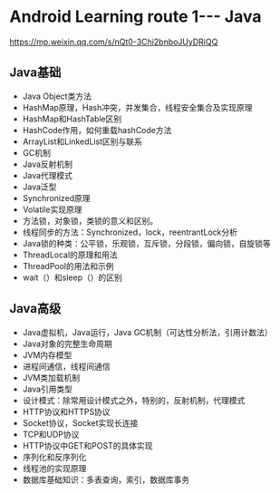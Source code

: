 # Android Learning route 1--- Java

https://mp.weixin.qq.com/s/nQt0-3Chi2bnboJUyDRiQQ

## Java基础

- Java Object类方法
- HashMap原理，Hash冲突，并发集合，线程安全集合及实现原理
- HashMap和HashTable区别
- HashCode作用，如何重载hashCode方法
- ArrayList和LinkedList区别与联系
- GC机制
- Java反射机制
- Java代理模式
- Java泛型
- Synchronized原理
- Volatile实现原理
- 方法锁，对象锁，类锁的意义和区别。
- 线程同步的方法：Synchronized，lock，reentrantLock分析
- Java锁的种类：公平锁，乐观锁，互斥锁，分段锁，偏向锁，自旋锁等
- ThreadLocal的原理和用法
- ThreadPool的用法和示例
- wait（）和sleep（）的区别

## Java高级

- Java虚拟机，Java运行，Java GC机制（可达性分析法，引用计数法）
- Java对象的完整生命周期
- JVM内存模型
- 进程间通信，线程间通信
- JVM类加载机制
- Java引用类型
- 设计模式：除常用设计模式之外，特别的，反射机制，代理模式
- HTTP协议和HTTPS协议
- Socket协议，Socket实现长连接
- TCP和UDP协议
- HTTP协议中GET和POST的具体实现
- 序列化和反序列化
- 线程池的实现原理
- 数据库基础知识：多表查询，索引，数据库事务




